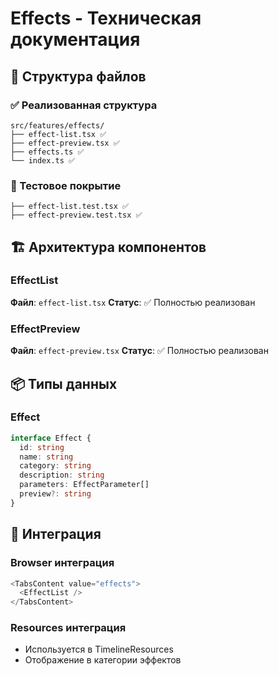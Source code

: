 # Effects - Техническая документация

## 📁 Структура файлов

### ✅ Реализованная структура
```
src/features/effects/
├── effect-list.tsx ✅
├── effect-preview.tsx ✅
├── effects.ts ✅
└── index.ts ✅
```

### 🧪 Тестовое покрытие
```
├── effect-list.test.tsx ✅
├── effect-preview.test.tsx ✅
```

## 🏗️ Архитектура компонентов

### EffectList
**Файл**: `effect-list.tsx`
**Статус**: ✅ Полностью реализован

### EffectPreview
**Файл**: `effect-preview.tsx`
**Статус**: ✅ Полностью реализован

## 📦 Типы данных

### Effect
```typescript
interface Effect {
  id: string
  name: string
  category: string
  description: string
  parameters: EffectParameter[]
  preview?: string
}
```

## 🔗 Интеграция

### Browser интеграция
```typescript
<TabsContent value="effects">
  <EffectList />
</TabsContent>
```

### Resources интеграция
- Используется в TimelineResources
- Отображение в категории эффектов
